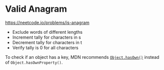 # Valid Anagram
https://neetcode.io/problems/is-anagram

- Exclude words of different lengths
- Increment tally for characters in s
- Decrement tally for characters in t
- Verify tally is 0 for all characters

To check if an object has a key, MDN recommends [`Object.hasOwn()`](https://developer.mozilla.org/en-US/docs/Web/JavaScript/Reference/Global_Objects/Object/hasOwn) instead of `Object.hasOwnProperty()`.
